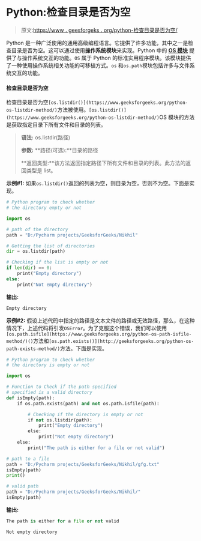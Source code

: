 # Python:检查目录是否为空

> 原文:[https://www . geesforgeks . org/python-检查目录是否为空/](https://www.geeksforgeeks.org/python-check-if-a-directory-is-empty/)

Python 是一种广泛使用的通用高级编程语言。它提供了许多功能，其中之一是检查目录是否为空。这可以通过使用**操作系统模块**来实现。Python 中的 **[OS 模块](https://www.geeksforgeeks.org/os-module-python-examples/)** 提供了与操作系统交互的功能。`OS` 属于 Python 的标准实用程序模块。该模块提供了一种使用操作系统相关功能的可移植方式。`os` 和`os.path`模块包括许多与文件系统交互的功能。

#### 检查目录是否为空

检查目录是否为空`[os.listdir()](https://www.geeksforgeeks.org/python-os-listdir-method/)`方法被使用。`[os.listdir()](https://www.geeksforgeeks.org/python-os-listdir-method/)`OS 模块的方法是获取指定目录下所有文件和目录的列表。

> **语法:** os.listdir(路径)
> 
> **参数:**
> **路径(可选):**目录的路径
> 
> **返回类型:**该方法返回指定路径下所有文件和目录的列表。此方法的返回类型是 list。

**示例#1:** 如果`os.listdir()`返回的列表为空，则目录为空，否则不为空。下面是实现。

```py
# Python program to check whether
# the directory empty or not

import os

# path of the directory
path = "D:/Pycharm projects/GeeksforGeeks/Nikhil"

# Getting the list of directories
dir = os.listdir(path)

# Checking if the list is empty or not
if len(dir) == 0:
    print("Empty directory")
else:
    print("Not empty directory")
```

**输出:**

```py
Empty directory

```

**示例#2:** 假设上述代码中指定的路径是文本文件的路径或无效路径，那么，在这种情况下，上述代码将引发`OSError`。为了克服这个错误，我们可以使用`[os.path.isfile](https://www.geeksforgeeks.org/python-os-path-isfile-method/)()`方法和`[os.path.exists()](http://geeksforgeeks.org/python-os-path-exists-method/)`方法。下面是实现。

```py
# Python program to check whether
# the directory is empty or not

import os

# Function to Check if the path specified
# specified is a valid directory
def isEmpty(path):
    if os.path.exists(path) and not os.path.isfile(path):

        # Checking if the directory is empty or not
        if not os.listdir(path):
            print("Empty directory")
        else:
            print("Not empty directory")
    else:
        print("The path is either for a file or not valid")

# path to a file
path = "D:/Pycharm projects/GeeksforGeeks/Nikhil/gfg.txt"
isEmpty(path)
print()

# valid path
path = "D:/Pycharm projects/GeeksforGeeks/Nikhil/"
isEmpty(path)
```

**输出:**

```py
The path is either for a file or not valid

Not empty directory

```